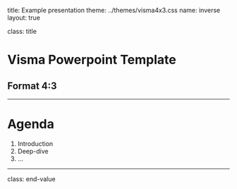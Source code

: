 title: Example presentation theme: ../themes/visma4x3.css name: inverse layout: true

class: title

# Visma Powerpoint Template
## Format 4:3

---

# Agenda

1. Introduction
2. Deep-dive
3. ...

---
class: end-value